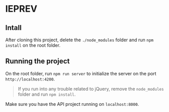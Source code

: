 # IEPREV

## Intall

After cloning this project, delete the `./node_modules` folder and run `npm install` on the root folder.

## Running the project

On the root folder, run `npm run server` to initialize the server on the port `http://localhost:4200`.

> If you run into any trouble related to jQuery, remove the `node_modules` folder and run `npm install`.

Make sure you have the API project running on `localhost:8000`.
